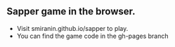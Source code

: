 ## Sapper game in the browser.

 - Visit smiranin.github.io/sapper to play.  
 - You can find the game code in the gh-pages branch
